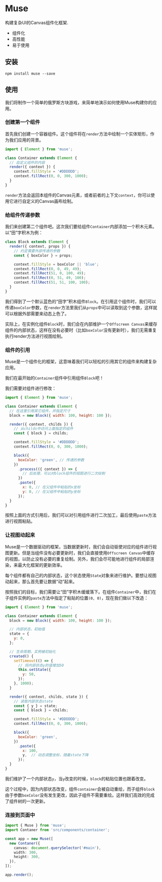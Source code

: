 # Muse

构建复杂UI的Canvas组件化框架.

- 组件化
- 高性能
- 易于使用

## 安装

```shell
npm install muse --save
```

## 使用

我们将制作一个简单的俄罗斯方块游戏，来简单地演示如何使用Muse构建你的应用。

### 创建第一个组件

首先我们创建一个容器组件。这个组件将在`render`方法中绘制一个实体矩形，作为我们应用的背景。

```js
import { Element } from 'muse';

class Container extends Element {
  // 自定义组件的内容
  render({ context }) {
    context.fillStyle = '#DDDDDD';
    context.fillRect(0, 0, 300, 1000);
  }
}
```

`render`方法会返回本组件的Canvas元素，或者前者的上下文`context`，你可以使用它进行自定义的Canvas画布绘制。

### 给组件传递参数

我们来创建第二个组件吧。这次我们要给组件`Container`内部添加一个积木元素。以“田”字积木为例：

```js
class Block extends Element {
  render({ context, props }) {
    // 约定需要外部传递的参数
    const { boxColor } = props;

    context.fillStyle = boxColor || 'blue';
    context.fillRect(0, 0, 49, 49);
    context.fillRect(51, 0, 100, 49);
    context.fillRect(0, 51, 49, 100);
    context.fillRect(51, 51, 100, 100);
  }
}
```

我们得到了一个默认蓝色的“田字”积木组件`Block`。在引用这个组件时，我们可以传递`boxColor`参数，在`render`方法里我们从`props`中可以读取到这个参数，这样就可以根据外部需要来动态上色了。

实际上，在实例化组件`Block`时，我们会在内部维护一个`Offscreen Canvas`来缓存组件的内部状态，这样在没有必要时（比如`boxColor`没有更新时），我们无需重复执行render方法进行视图绘制。

### 组件的引用

Muse是一个组件化的框架，这意味着我们可以轻松的引用其它的组件来构建复杂应用。

我们在最开始的`Container`组件中引用组件`Block`吧！

我们需要对组件进行修改：

```js
import { Element } from 'muse';

class Container extends Element {
  // 在这里引用其它组件，并指定尺寸
  block = new Block({ width: 100, height: 100 });

  render({ context, childs }) {
    // 从childs中访问上面指定的组件
    const { block } = childs;

    context.fillStyle = '#DDDDDD';
    context.fillRect(0, 0, 300, 1000);

    block({
      boxColor: 'green', // 传递的参数
    })
      .process(({ context }) => {
        // 后处理，可以对block组件的视图进行二次绘制
      })
      .paste({
        x: 0, // 在父组件中粘贴的x坐标
        y: 0, // 在父组件中粘贴的y坐标
      });
  }
}
```

按照上面的方式引用后，我们可以对引用组件进行二次加工，最后使用`paste`方法进行视图粘贴。

### 让视图动起来

Muse是一个数据驱动的框架，当数据更新时，我们会自动驱使对应的组件进行视图更新。但是当组件没有必要更新时，我们会直接使用`Offscreen Canvas`中缓存的视图，以防止没有必要的重复绘制。另外，我们会尽可能地进行组件的局部渲染，来最大化框架的更新效率。

每个组件都有自己的内部状态，这个状态使用`State`对象来进行维护。要想让视图动起来，那么首先要让数据“动”起来。

按照我们的目标，我们需要让“田”字积木缓缓落下。在组件`Container`中，我们在子组件实例的`paste`方法中指定了粘贴的位置`(0, 0)`，现在我们做以下改造：

```js
import { Element } from 'muse';

class Container extends Element {
  block = new Block({ width: 100, height: 100 });

  // 内部状态，初始值
  state = {
    y: 0,
  };

  // 生命周期，实例被初始化
  created() {
    setTimeout(() => {
      // 将内部状态y的值增加50
      this.setState({
        y: 50,
      });
    }, 1000);
  }

  render({ context, childs, state }) {
    // 读取内部状态state
    const { y } = state;
    const { block } = childs;

    context.fillStyle = '#DDDDDD';
    context.fillRect(0, 0, 300, 1000);

    block({
      boxColor: 'green',
    })
      .paste({
        x: 100,
        y,  // 动态调整坐标，随着state下降
      });
  }
}
```

我们维护了一个内部状态`y`，当`y`改变的时候，`block`的粘贴位置也跟着改变。

这个过程中，因为内部状态改变，组件`container`会被自动重绘，而子组件`block`由于参数`boxColor`没有发生更改，因此子组件不需要重绘。这样我们高效的完成了组件树的一次更新。

### 连接到页面中

```ts
import { Muse } from 'muse';
import Contaner from 'src/components/container';

const app = new Muse([
  new Contaner({
    canvas: document.querySelector('#main'),
    width: 300,
    height: 300,
  }),
]);

app.render();
```